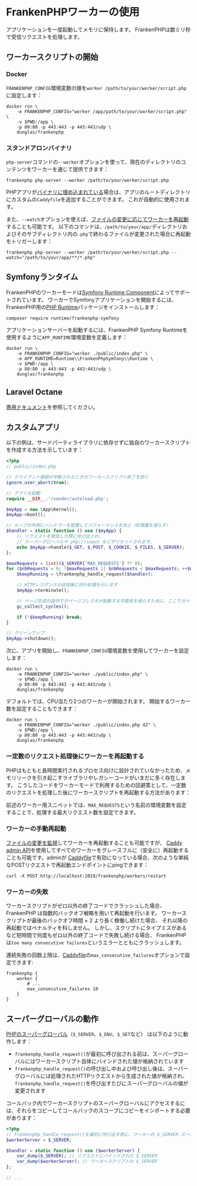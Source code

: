 # FrankenPHPワーカーの使用

アプリケーションを一度起動してメモリに保持します。
FrankenPHPは数ミリ秒で受信リクエストを処理します。

## ワーカースクリプトの開始

### Docker

`FRANKENPHP_CONFIG`環境変数の値を`worker /path/to/your/worker/script.php`に設定します：

```console
docker run \
    -e FRANKENPHP_CONFIG="worker /app/path/to/your/worker/script.php" \
    -v $PWD:/app \
    -p 80:80 -p 443:443 -p 443:443/udp \
    dunglas/frankenphp
```

### スタンドアロンバイナリ

`php-server`コマンドの`--worker`オプションを使って、現在のディレクトリのコンテンツをワーカーを通じて提供できます：

```console
frankenphp php-server --worker /path/to/your/worker/script.php
```

PHPアプリが[バイナリに埋め込まれている](embed.md)場合は、アプリのルートディレクトリにカスタムの`Caddyfile`を追加することができます。
これが自動的に使用されます。

また、`--watch`オプションを使えば、[ファイルの変更に応じてワーカーを再起動](config.md#watching-for-file-changes)することも可能です。
以下のコマンドは、`/path/to/your/app/`ディレクトリおよびそのサブディレクトリ内の`.php`で終わるファイルが変更された場合に再起動をトリガーします：

```console
frankenphp php-server --worker /path/to/your/worker/script.php --watch="/path/to/your/app/**/*.php"
```

## Symfonyランタイム

FrankenPHPのワーカーモードは[Symfony Runtime Component](https://symfony.com/doc/current/components/runtime.html)によってサポートされています。
ワーカーでSymfonyアプリケーションを開始するには、FrankenPHP用の[PHP Runtime](https://github.com/php-runtime/runtime)パッケージをインストールします：

```console
composer require runtime/frankenphp-symfony
```

アプリケーションサーバーを起動するには、FrankenPHP Symfony Runtimeを使用するように`APP_RUNTIME`環境変数を定義します：

```console
docker run \
    -e FRANKENPHP_CONFIG="worker ./public/index.php" \
    -e APP_RUNTIME=Runtime\\FrankenPhpSymfony\\Runtime \
    -v $PWD:/app \
    -p 80:80 -p 443:443 -p 443:443/udp \
    dunglas/frankenphp
```

## Laravel Octane

[専用ドキュメント](laravel.md#laravel-octane)を参照してください。

## カスタムアプリ

以下の例は、サードパーティライブラリに依存せずに独自のワーカースクリプトを作成する方法を示しています：

```php
<?php
// public/index.php

// クライアント接続が中断されたときのワーカースクリプト終了を防ぐ
ignore_user_abort(true);

// アプリを起動
require __DIR__.'/vendor/autoload.php';

$myApp = new \App\Kernel();
$myApp->boot();

// ループの外側にハンドラーを配置してパフォーマンスを向上（処理量を減らす）
$handler = static function () use ($myApp) {
    // リクエストを受信した際に呼び出され、
    // スーパーグローバルや php://input などがリセットされます。
    echo $myApp->handle($_GET, $_POST, $_COOKIE, $_FILES, $_SERVER);
};

$maxRequests = (int)($_SERVER['MAX_REQUESTS'] ?? 0);
for ($nbRequests = 0; !$maxRequests || $nbRequests < $maxRequests; ++$nbRequests) {
    $keepRunning = \frankenphp_handle_request($handler);

    // HTTPレスポンスの送信後に何か処理を行います
    $myApp->terminate();

    // ページ生成の途中でガベージコレクタが起動する可能性を減らすために、ここでガベージコレクタを明示的に呼び出す。
    gc_collect_cycles();

    if (!$keepRunning) break;
}

// クリーンアップ
$myApp->shutdown();
```

次に、アプリを開始し、`FRANKENPHP_CONFIG`環境変数を使用してワーカーを設定します：

```console
docker run \
    -e FRANKENPHP_CONFIG="worker ./public/index.php" \
    -v $PWD:/app \
    -p 80:80 -p 443:443 -p 443:443/udp \
    dunglas/frankenphp
```

デフォルトでは、CPU当たり2つのワーカーが開始されます。
開始するワーカー数を設定することもできます：

```console
docker run \
    -e FRANKENPHP_CONFIG="worker ./public/index.php 42" \
    -v $PWD:/app \
    -p 80:80 -p 443:443 -p 443:443/udp \
    dunglas/frankenphp
```

### 一定数のリクエスト処理後にワーカーを再起動する

PHPはもともと長時間実行されるプロセス向けに設計されていなかったため、メモリリークを引き起こすライブラリやレガシーコードがいまだに多く存在します。
こうしたコードをワーカーモードで利用するための回避策として、一定数のリクエストを処理した後にワーカースクリプトを再起動する方法があります：

前述のワーカー用スニペットでは、`MAX_REQUESTS`という名前の環境変数を設定することで、処理する最大リクエスト数を設定できます。

### ワーカーの手動再起動

[ファイルの変更を監視](config.md#watching-for-file-changes)してワーカーを再起動することも可能ですが、
[Caddy admin API](https://caddyserver.com/docs/api)を使用してすべてのワーカーをグレースフルに（安全に）再起動することも可能です。adminが
[Caddyfile](config.md#caddyfile-config)で有効になっている場合、次のような単純なPOSTリクエストで再起動エンドポイントにpingできます：

```console
curl -X POST http://localhost:2019/frankenphp/workers/restart
```

### ワーカーの失敗

ワーカースクリプトがゼロ以外の終了コードでクラッシュした場合、FrankenPHP は指数的バックオフ戦略を用いて再起動を行います。
ワーカースクリプトが最後のバックオフ時間 × 2 より長く稼働し続けた場合、
それ以降の再起動ではペナルティを科しません。
しかし、スクリプトにタイプミスがあるなど短時間で何度もゼロ以外の終了コードで失敗し続ける場合、
FrankenPHP は`too many consecutive failures`というエラーとともにクラッシュします。

連続失敗の回数上限は、[Caddyfile](config.md#caddyfile-config)の`max_consecutive_failures`オプションで設定できます:

```caddyfile
frankenphp {
    worker {
        # ...
        max_consecutive_failures 10
    }
}
```

## スーパーグローバルの動作

[PHPのスーパーグローバル](https://www.php.net/manual/en/language.variables.superglobals.php)（`$_SERVER`、`$_ENV`、`$_GET`など）
は以下のように動作します：

- `frankenphp_handle_request()`が最初に呼び出される前は、スーパーグローバルにはワーカースクリプト自体にバインドされた値が格納されています
- `frankenphp_handle_request()`の呼び出し中および呼び出し後は、スーパーグローバルには処理されたHTTPリクエストから生成された値が格納され、`frankenphp_handle_request()`を呼び出すたびにスーパーグローバルの値が変更されます

コールバック内でワーカースクリプトのスーパーグローバルにアクセスするには、それらをコピーしてコールバックのスコープにコピーをインポートする必要があります：

```php
<?php
// frankenphp_handle_request()を最初に呼び出す前に、ワーカーの $_SERVER スーパーグローバルをコピー
$workerServer = $_SERVER;

$handler = static function () use ($workerServer) {
    var_dump($_SERVER); // リクエストにバインドされた $_SERVER
    var_dump($workerServer); // ワーカースクリプトの $_SERVER
};

// ...
```
